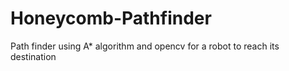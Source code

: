 # Honeycomb-Pathfinder
Path finder using A* algorithm and opencv for a robot to reach its destination
